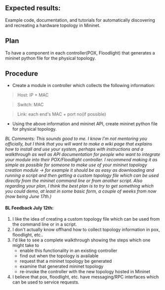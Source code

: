 ## Expected results:
 Example code, documentation, and tutorials for automatically discovering and recreating a hardware topology in Mininet.

## Plan
To have a component in each controller(POX, Floodlight) that generates a mininet python file for the physical topology.


## Procedure
* Create a module in controller which collects the following information:

> Host: IP + MAC

> Switch: MAC

> Link: each end's MAC + port no(if possible)

* Using the above information and mininet API, create mininet python file for physical topology.

<i>BL Comments: This sounds good to me. I know I'm not mentoring you officially, but I think that you will want to make a wiki page that explains how to install and use your system, perhaps with instructions and a walkthrough as well as API documentation for people who want to integrate your module into their POX/Floodlight controller. I recommend making it as simple as possible for someone to make use of your mininet topology creation module -> for example it should be as easy as downloading and running a script and then getting a custom topology file which can be used directly from the mininet command line or from another script. Also regarding your plan, I think the best plan is to try to get something which you could demo, at least in some basic form, a couple of weeks from now (now being June 17th.)</i>

#### BL Feedback July 12th:

1. I like the idea of creating a custom topology file which can be used from the command line or in a script.
2. I don't actually know offhand how to collect topology information in pox, floodlight, etc..
3. I'd like to see a complete walkthrough showing the steps which one might take to
   - enable this functionality in an existing controller
   - find out when the topology is available
   - request that a mininet topology be generated
   - examine that generated mininet topology
   - re-invoke the controller with the new topology hosted in Mininet
4. I believe that pox, floodlight, etc. have messaging/RPC interfaces which can be used to service requests.